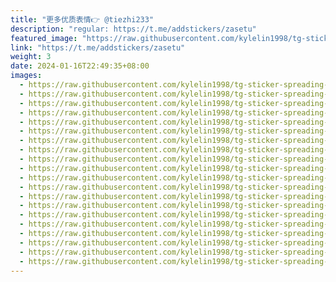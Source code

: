 ```yaml
---
title: "更多优质表情👉 @tiezhi233"
description: "regular: https://t.me/addstickers/zasetu"
featured_image: "https://raw.githubusercontent.com/kylelin1998/tg-sticker-spreading-worldwide-images/main/img/fa047217-aade-4606-a124-c69e38d5f0a1.jpg"
link: "https://t.me/addstickers/zasetu"
weight: 3
date: 2024-01-16T22:49:35+08:00
images:
  - https://raw.githubusercontent.com/kylelin1998/tg-sticker-spreading-worldwide-images/main/img/fa047217-aade-4606-a124-c69e38d5f0a1.jpg
  - https://raw.githubusercontent.com/kylelin1998/tg-sticker-spreading-worldwide-images/main/img/adba89d6-14f3-455a-b4fb-bbe876965380.jpg
  - https://raw.githubusercontent.com/kylelin1998/tg-sticker-spreading-worldwide-images/main/img/dbdeea70-a444-4be5-9a6f-8f3001ad3ff2.jpg
  - https://raw.githubusercontent.com/kylelin1998/tg-sticker-spreading-worldwide-images/main/img/5ad44956-ff1e-4533-b912-a6e8556f2dc3.jpg
  - https://raw.githubusercontent.com/kylelin1998/tg-sticker-spreading-worldwide-images/main/img/8a06f4d6-e85b-4798-a6ff-c17dffda8828.jpg
  - https://raw.githubusercontent.com/kylelin1998/tg-sticker-spreading-worldwide-images/main/img/c8f25b06-388b-4b2f-a9ac-9b5316c87c01.jpg
  - https://raw.githubusercontent.com/kylelin1998/tg-sticker-spreading-worldwide-images/main/img/5c562a44-47b5-43bd-8fc3-3767af43467b.jpg
  - https://raw.githubusercontent.com/kylelin1998/tg-sticker-spreading-worldwide-images/main/img/1b8b8054-76ad-4a86-aedc-4681307bb292.jpg
  - https://raw.githubusercontent.com/kylelin1998/tg-sticker-spreading-worldwide-images/main/img/94d634b8-c107-4c77-ae5e-035325f0b4f4.jpg
  - https://raw.githubusercontent.com/kylelin1998/tg-sticker-spreading-worldwide-images/main/img/d5d3aba7-18a1-4e17-93ad-7e1ce7adecc7.jpg
  - https://raw.githubusercontent.com/kylelin1998/tg-sticker-spreading-worldwide-images/main/img/d17d5524-15c4-4664-b1d0-0c9c46153c55.jpg
  - https://raw.githubusercontent.com/kylelin1998/tg-sticker-spreading-worldwide-images/main/img/f89df3d7-3528-43b1-ae21-8b2c0e14ef58.jpg
  - https://raw.githubusercontent.com/kylelin1998/tg-sticker-spreading-worldwide-images/main/img/cbd5308e-74fe-470c-af2a-410cead55055.jpg
  - https://raw.githubusercontent.com/kylelin1998/tg-sticker-spreading-worldwide-images/main/img/3bf21ce4-4db1-4a85-b1ad-89456c92ba1d.jpg
  - https://raw.githubusercontent.com/kylelin1998/tg-sticker-spreading-worldwide-images/main/img/eadf25c1-9f6e-45c3-92cd-1e28e91f2f66.jpg
  - https://raw.githubusercontent.com/kylelin1998/tg-sticker-spreading-worldwide-images/main/img/2e34d6c3-dab0-419b-8990-9c52dc049ba2.jpg
  - https://raw.githubusercontent.com/kylelin1998/tg-sticker-spreading-worldwide-images/main/img/a1ab40d6-177a-4341-826f-6b5e3a49351e.jpg
  - https://raw.githubusercontent.com/kylelin1998/tg-sticker-spreading-worldwide-images/main/img/7c6d7555-8ac4-4a66-a191-d631ecfb6277.jpg
  - https://raw.githubusercontent.com/kylelin1998/tg-sticker-spreading-worldwide-images/main/img/b1689317-701f-460b-b5ef-f3121d7c1fe0.jpg
  - https://raw.githubusercontent.com/kylelin1998/tg-sticker-spreading-worldwide-images/main/img/80f9e602-77b5-42da-bdec-f1dc0776eb7e.jpg
---
```

